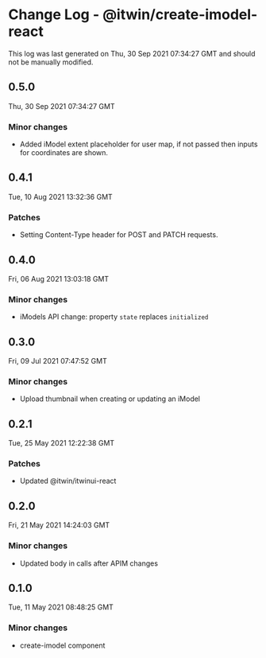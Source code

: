 # Change Log - @itwin/create-imodel-react

This log was last generated on Thu, 30 Sep 2021 07:34:27 GMT and should not be manually modified.

## 0.5.0
Thu, 30 Sep 2021 07:34:27 GMT

### Minor changes

- Added iModel extent placeholder for user map, if not passed then inputs for coordinates are shown.

## 0.4.1
Tue, 10 Aug 2021 13:32:36 GMT

### Patches

- Setting Content-Type header for POST and PATCH requests.

## 0.4.0
Fri, 06 Aug 2021 13:03:18 GMT

### Minor changes

- iModels API change: property `state` replaces `initialized`

## 0.3.0
Fri, 09 Jul 2021 07:47:52 GMT

### Minor changes

- Upload thumbnail when creating or updating an iModel

## 0.2.1
Tue, 25 May 2021 12:22:38 GMT

### Patches

- Updated @itwin/itwinui-react

## 0.2.0
Fri, 21 May 2021 14:24:03 GMT

### Minor changes

- Updated body in calls after APIM changes

## 0.1.0
Tue, 11 May 2021 08:48:25 GMT

### Minor changes

- create-imodel component

